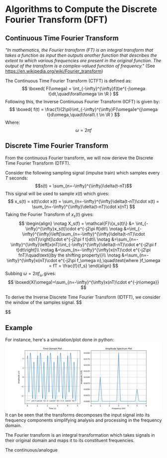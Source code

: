 # Algorithms to Compute the Discrete Fourier Transform (DFT)

## Continuous Time Fourier Transform
_"In mathematics, the Fourier transform (FT) is an integral transform that takes a function as input then outputs
 another function that describes the extent to which various frequencies are present in the original function. The output of the transform is a complex-valued function of frequency."_ (See https://en.wikipedia.org/wiki/Fourier_transform)



The Continuous Time Fourier Transform (CTFT) is defined as:
$$
\boxed{
F(\omega) = \int_{-\infty}^{\infty}f(t)e^{-j\omega t}dt,\quad\forall\omega \in \R
}
$$
Following this, the Inverse Continuous Fourier Transform (ICFT) is given by:
$$
\boxed{
f(t) = \frac{1}{2\pi}\int_{-\infty}^{\infty}F(\omega)e^{j\omega t}d\omega,\quad\forall\ t \in \R
}
$$
Where:
$$
\omega = 2\pi f
$$


## Discrete Time Fourier Transform
From the continuous Fourier transform, we will now derieve the Discrete Time Fourier Transform (DTFT).

Consider the following sampling signal (impulse train) which samples every $T$ seconds:
$$s(t) = \sum_{n=-\infty}^{\infty}\delta(t-nT)$$
This signal will be used to sample $x(t)$ which gives:
$$
x_s(t) = s(t)\cdot x(t) = \sum_{n=-\infty}^{\infty}\delta(t-nT)\cdot x(t) = \sum_{n=-\infty}^{\infty}\delta(t-nT)\cdot x(nT)
$$
Taking the Fourier Transform of $x_s(t)$ gives:
$$
\begin{align}
\notag X_s(f) = \mathcal{F}\{x_s(t)\} &= \int_{-\infty}^{\infty}x_s(t)\cdot e^{-j2\pi ft}dt\\
\notag &=\int_{-\infty}^{\infty}\left[\sum_{n=-\infty}^{\infty}\delta(t-nT)\cdot x(nT)\right]\cdot e^{-j2\pi f t}dt\\
\notag &=\sum_{n=-\infty}^{\infty}\left[x(nT)\int_{-\infty}^{\infty}\delta(t-nT)\cdot e^{-j2\pi f t}dt\right]\\
\notag &=\sum_{n=-\infty}^{\infty}x(nT)\cdot e^{-j2\pi fnT}\quad\text{(by the shifting property)}\\
\notag &=\sum_{n=-\infty}^{\infty}x(nT)\cdot e^{-j2\pi f_\omega n},\quad\text{where }f_\omega = fT = \frac{f}{f_s}
\end{align}
$$
Subbing $\omega = 2\pi f_\omega$ gives:
$$
\boxed{X(\omega)=\sum_{n=-\infty}^{\infty}x(nT)\cdot e^{-jn\omega}}
$$

To derive the Inverse Discrete Time Fourier Transform (IDTFT), we consider the window of the samples signal.
$$

$$









## Example
For instance, here's a simulation/plot done in python:
![fft_plot](fft_plot.png)
It can be seen that the transforms decomposes the input signal into its frequency components simplifying analysis and processing in the frequency domain.





The Fourier transform is an integral transformation which takes signals in their original domain and maps it to its constituent frequencies.

The continuous/analogue